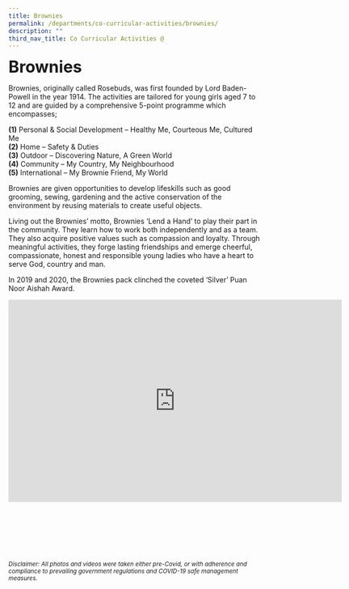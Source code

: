 ```yaml
---
title: Brownies
permalink: /departments/co-curricular-activities/brownies/
description: ""
third_nav_title: Co Curricular Activities @
---
```



<b><font size="6">Brownies</font></b>

Brownies, originally called Rosebuds, was first founded by Lord Baden-Powell in the year 1914. The activities are tailored for young girls aged 7 to 12 and are guided by a comprehensive 5-point programme which encompasses;<br>

<b>(1)</b> Personal &amp; Social Development – Healthy Me, Courteous Me, Cultured Me <br>
<b>(2)</b> Home – Safety &amp; Duties<br>
<b>(3)</b> Outdoor – Discovering Nature, A Green World<br>
<b>(4)</b> Community – My Country, My Neighbourhood <br>
<b>(5)</b> International – My Brownie Friend, My World <br>

Brownies are given opportunities to develop lifeskills such as good grooming, sewing, gardening and the active conservation of the environment by reusing materials to create useful objects.&nbsp;

Living out the Brownies’ motto, Brownies ‘Lend a Hand’ to play their part in the community. They learn how to work both independently and as a team. They also acquire positive values such as compassion and loyalty. Through meaningful activities, they forge lasting friendships and emerge cheerful, compassionate, honest and responsible young ladies who have a heart to serve God, country and man.

In 2019 and 2020, the Brownies pack clinched the coveted ‘Silver’ Puan Noor Aishah Award.

<center>
	
<iframe allowfullscreen="true" height="400" width="660" frameborder="0" src="https://docs.google.com/presentation/d/e/2PACX-1vTVOrAV_XuSB8NqQLYSmbr425RFdjCfoPkswedE-5CjcDZlk1CaDUiZWrO9ZpnihOVkjTr3wAFeUWHS/embed?start=true&amp;loop=true&amp;delayms=5000"></iframe>

</center>

<br><br><br><br><br><br>
<sup>_Disclaimer: All photos and videos were taken either pre-Covid, or with adherence and compliance to prevailing government regulations and COVID-19 safe management measures._</sup>